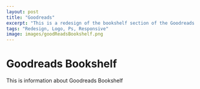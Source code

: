 ```yaml
---
layout: post
title: "Goodreads"
excerpt: "This is a redesign of the bookshelf section of the Goodreads website"
tags: "Redesign, Logo, Ps, Responsive"
image: images/goodReadsBookshelf.png
---
```


<h1>Goodreads Bookshelf</h1>
<p>This is information about Goodreads Bookshelf</p>
